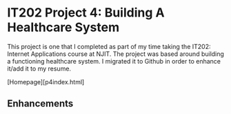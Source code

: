 # IT202 Project 4: Building A Healthcare System


This project is one that I completed as part of my time taking the IT202: Internet Applications course at NJIT. The project was based around building a functioning healthcare system. I migrated it to Github in order to enhance it/add it to my resume. 

[Homepage][p4index.html]

## Enhancements ##

